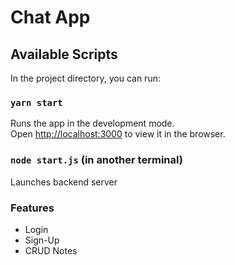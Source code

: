 # Chat App

## Available Scripts

In the project directory, you can run:

### `yarn start`

Runs the app in the development mode.<br>
Open [http://localhost:3000](http://localhost:3000) to view it in the browser.

### `node start.js` (in another terminal)

Launches backend server

### Features

- Login
- Sign-Up
- CRUD Notes
